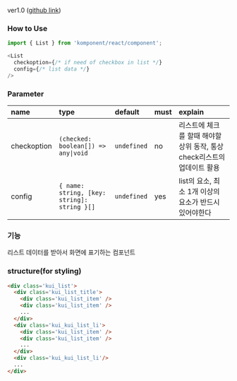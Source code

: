 ver1.0 ([github link](https://github.com/Komponent1/Komponent/tree/master/React/app/srcs/components/list))

### How to Use

~~~javascript
import { List } from 'komponent/react/component';

<List
  checkoption={/* if need of checkbox in list */}
  config={/* list data */}
/>
~~~

### Parameter

|name|type|default|must|explain|
|:---|:---|:---|:---|:---|
|checkoption|`(checked: boolean[]) => any\|void`|`undefined`|no|리스트에 체크를 할때 해야할 상위 동작, 통상 check리스트의 업데이트 활용|
|config|`{ name: string, [key: string]: string }[]`|`undefined`|yes|list의 요소, 최소 1개 이상의 요소가 반드시 있어야한다|

### 기능
리스트 데이터를 받아서 화면에 표기하는 컴포넌트

### structure(for styling)
```html
<div class='kui_list'>
  <div class='kui_list_title'>
    <div class='kui_list_item' />
    <div class='kui_list_item' />
    ...
  </div>
  <div class='kui_kui_list_li'>
    <div class='kui_list_item' />
    <div class='kui_list_item' />
    ...
  </div>
  <div class='kui_kui_list_li'/>
  ...
</div>

```

